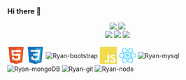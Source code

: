 ### Hi there 👋

<div align="center">
  <a href="https://github.com/RyanGualberto">
   <img height="180em" src="https://github-readme-stats.vercel.app/api?username=RyanGualberto&show_icons=true&theme=cobalt&include_all_commits=true&count_private=true"/>
  <img height="180em" src="https://github-readme-stats.vercel.app/api/top-langs/?username=RyanGualberto&layout=compact&langs_count=7&theme=dracula"/>
</div>

  <div align="center" >
  <a href="https://www.instagram.com/ryangualberto1/" target="_blank"><img src="https://img.shields.io/badge/-Instagram-%23E4405F?style=for-the-badge&logo=instagram&logoColor=white" target="_blank"></a>
  <a href = "mailto:ryanOliveiraGualberto@gmail.com"><img src="https://img.shields.io/badge/-Gmail-%23333?style=for-the-badge&logo=gmail&logoColor=white" target="_blank"></a>
  <a href="https://www.linkedin.com/in/ryan-gualberto-a1a89a231" target="_blank"><img src="https://img.shields.io/badge/-LinkedIn-%230077B5?style=for-the-badge&logo=linkedin&logoColor=white" target="_blank"></a> 
 </div>
 
 <div style="display: inline_block"><br>
 <img align="center" alt="Ryan-HTML" height="40" width="40"
    src="https://raw.githubusercontent.com/devicons/devicon/master/icons/html5/html5-original.svg">
<img align="center" alt="Ryan-CSS" height="40" width="40"
    src="https://raw.githubusercontent.com/devicons/devicon/master/icons/css3/css3-original.svg">
<img align="center" alt="Ryan-bootstrap" height="40" width="40"
    src="https://cdn.jsdelivr.net/gh/devicons/devicon/icons/bootstrap/bootstrap-original.svg">
<img align="center" alt="Ryan-Js" height="40" width="40"
    src="https://raw.githubusercontent.com/devicons/devicon/master/icons/javascript/javascript-plain.svg">
<img align="center" alt="Ryan-React" height="40" width="40"
    src="https://raw.githubusercontent.com/devicons/devicon/master/icons/react/react-original.svg">
<img align="center" alt="Ryan-mysql" height="40" width="40"
    src="https://cdn.jsdelivr.net/gh/devicons/devicon/icons/mysql/mysql-original-wordmark.svg">
<img align="center" alt="Ryan-mongoDB" height="40" width="40"
    src="https://cdn.jsdelivr.net/gh/devicons/devicon/icons/mongodb/mongodb-original-wordmark.svg">
<img align="center" alt="Ryan-git" height="40" width="40"
    src="https://cdn.jsdelivr.net/gh/devicons/devicon/icons/git/git-plain-wordmark.svg">
<img align="center" alt="Ryan-node" height="40" width="40"
    src="https://cdn.jsdelivr.net/gh/devicons/devicon/icons/nodejs/nodejs-original.svg">
   </div>
 
 
